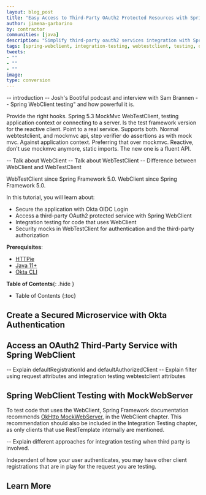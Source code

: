 ```yaml
---
layout: blog_post
title: "Easy Access to Third-Party OAuth2 Protected Resources with Spring WebClient"
author: jimena-garbarino
by: contractor
communities: [java]
description: "Simplify third-party oauth2 services integration with Spring WebClient."
tags: [spring-webclient, integration-testing, webtestclient, testing, oauth2, mockwebserver]
tweets:
- ""
- ""
- ""
image:
type: conversion
---
```



-- introduction
-- Josh's Bootiful podcast and interview with Sam Brannen
-- Spring WebClient testing" and how powerful it is.



Provide the right hooks. Spring 5.3 MockMvc WebTestClient, testing application context or connecting to a server.
Is the test framework version for the reactive client.
Point to a real service. Supports both. Normal webtestclient, and mockmvc api, step verifier do assertions as with mock mvc.
Against application context.
Preferring that over mockmvc.
Reactive, don't use mockmvc anymore, static imports.
The new one is a fluent API.


-- Talk about WebClient
-- Talk about WebTestClient
-- Difference between WebClient and WebTestClient

WebTestClient since Spring Framework 5.0.
WebClient since Spring Framework 5.0.


In this tutorial, you will learn about:
- Secure the application with Okta OIDC Login
- Access a third-party OAuth2 protected service with Spring WebClient
- Integration testing for code that uses WebClient
- Security mocks in WebTestClient for authentication and the third-party authorization

**Prerequisites**:

- [HTTPie](https://httpie.io/)
- [Java 11+](https://openjdk.java.net/install/index.html)
- [Okta CLI](https://cli.okta.com)

**Table of Contents**{: .hide }
* Table of Contents
{:toc}


## Create a Secured Microservice with Okta Authentication


## Access an OAuth2 Third-Party Service with Spring WebClient

-- Explain defaultRegistrationId and defaultAuthorizedClient
-- Explain filter using request attributes and integration testing webtestclient attributes


## Spring WebClient Testing with MockWebServer

To test code that uses the WebClient, Spring Framework documentation recommends [OkHttp MockWebServer](https://github.com/square/okhttp#mockwebserver), in the WebClient chapter. This recommendation should also be included in the Integration Testing chapter, as only clients that use RestTemplate internally are mentioned.

-- Explain different approaches for integration testing when third party is involved.


Independent of how your user authenticates, you may have other client registrations that are in play for the request you are testing.

## Learn More
